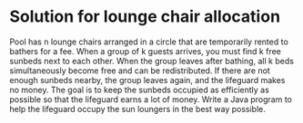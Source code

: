 # Solution for lounge chair allocation
Pool has n lounge chairs arranged in a circle that are temporarily rented to bathers for a fee.
When a group of k guests arrives, you must find k free sunbeds next to each other.
When the group leaves after bathing, all k beds simultaneously become free and can be redistributed.
If there are not enough sunbeds nearby, the group leaves again, and the lifeguard makes no money.
The goal is to keep the sunbeds occupied as efficiently as possible so that the lifeguard earns a lot of money.
Write a Java program to help the lifeguard occupy the sun loungers in the best way possible.
